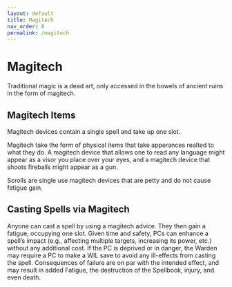 ```yaml
---
layout: default
title: Magitech
nav_order: 8
permalink: /magitech
---
```

# Magitech
Traditional magic is a dead art, only accessed in the bowels of ancient ruins in the form of magitech.

## Magitech Items
Magitech devices contain a single spell and take up one slot. 

Magitech take the form of physical items that take apperances realted to what they do. A magitech device that allows one to read any language might appear as a visor you place over your eyes, and a magitech device that shoots fireballs might appear as a gun.

Scrolls are single use magitech devices that are petty and do not cause fatigue gain.

## Casting Spells via Magitech
Anyone can cast a spell by using a magitech advice. They then gain a fatigue, occupying one slot. Given time and safety, PCs can enhance a spell’s impact (e.g., affecting multiple targets, increasing its power, etc.) without any additional cost. If the PC is deprived or in danger, the Warden may require a PC to make a WIL save to avoid any ill-effects from casting the spell. Consequences of failure are on par with the intended effect, and may result in added Fatigue, the destruction of the Spellbook, injury, and even death.


